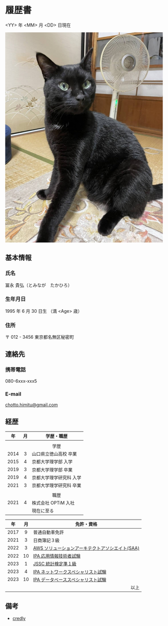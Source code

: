 # 履歴書

\<YY> 年 \<MM> 月 \<DD> 日現在

<img src="me.jpg" />

## 基本情報

### 氏名

冨永 貴弘（とみなが　たかひろ）

### 生年月日

1995 年 6 月 30 日生 （満 \<Age> 歳）

### 住所

〒 012 - 3456
東京都名無区秘密町

## 連絡先

### 携帯電話

080-6xxx-xxx5

### E-mail

chotto.himitu@gmail.com

## 経歴

| 年 | 月 | <center>学歴・職歴</center> |
| :---: | :---: | :--- |
|  |  |  |
||| <center>学歴</center> |
| 2014 | 3 | 山口県立徳山高校 卒業 |
| 2015 | 4 | 京都大学理学部 入学 |
| 2019 | 3 | 京都大学理学部 卒業 |
| 2019 | 4 | 京都大学理学研究科 入学 |
| 2021 | 3 | 京都大学理学研究科 卒業 |
|  |  |  |
|  |  | <center>職歴</center> |
| 2021 | 4 | 株式会社 OPTiM 入社 |
|  |  | 現在に至る |

| 年 | 月 | <center>免許・資格</center> |
| :---: | :---: | :--- |
| 2017 | 9 | 普通自動車免許 |
| 2021 | 3 | 日商簿記３級 |
| 2022 | 3 | [AWS ソリューションアーキテクトアソシエイト(SAA)](https://aws.amazon.com/jp/certification/certified-solutions-architect-associate/) |
| 2022 | 10 | [IPA 応用情報技術者試験](https://www.ipa.go.jp/shiken/kubun/ap.html) |
| 2023 | 1 | [JSSC 統計検定準１級](https://www.toukei-kentei.jp/exam/grade1semi/) |
| 2023 | 4 | [IPA ネットワークスペシャリスト試験](https://www.ipa.go.jp/shiken/kubun/nw.html) |
| 2023 | 10 | [IPA データベーススペシャリスト試験](https://www.ipa.go.jp/shiken/kubun/db.html) |
|  |  | <div style="text-align: right;">以上</div> |

## 備考

- [credly](https://www.credly.com/users/takahiro-tominaga.5cd0b374)
